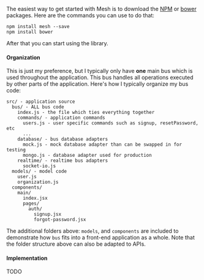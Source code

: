 The easiest way to get started with Mesh is to download the [NPM](http://npmjs.org) or [bower](http://bower.io/) packages. Here are the commands you can use to do that:

```
npm install mesh --save
npm install bower
```

After that you can start using the library.

#### Organization

This is just my preference, but I typically only have **one** main bus which is used throughout the application. This bus handles all operations executed by other parts of the application. Here's how I typically organize my bus code:

```
src/ - application source
  bus/ - ALL bus code
    index.js - the file which ties everything together
    commands/ - application commands
      users.js - user specific commands such as signup, resetPassword, etc
      ...
    database/ - bus database adapters
      mock.js - mock database adapter than can be swapped in for testing
      mongo.js - database adapter used for production
    realtime/ - realtime bus adapters
      socket-io.js
  models/ - model code
    user.js
    organization.js
  components/
    main/
      index.jsx
      pages/
        auth/
          signup.jsx
          forgot-password.jsx
```

The additional folders above: `models`, and `components` are included to demonstrate how `bus` fits into a front-end application as a whole. Note that the folder structure above can also be adapted to APIs.

#### Implementation

TODO
